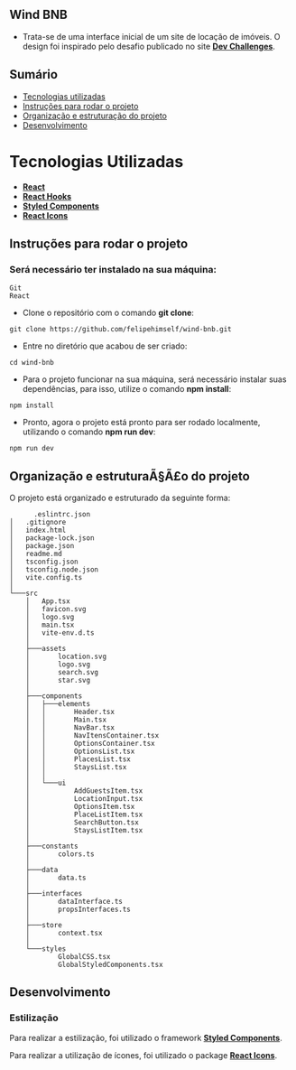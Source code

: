 ## Wind BNB

- Trata-se de uma interface inicial de um site de locação de imóveis. O design foi inspirado pelo desafio publicado no site [**Dev Challenges**](https://devchallenges.io/).

## Sumário

- [Tecnologias utilizadas](#tecnologias)
- [Instruções para rodar o projeto](#instrucoes)
- [Organização e estruturação do projeto](#organizacao)
- [Desenvolvimento](#desenvolvimento)

# Tecnologias Utilizadas <a name="tecnologias"></a>

- [**React**](https://pt-br.reactjs.org/)
- [**React Hooks**](https://pt-br.reactjs.org/docs/hooks-intro.html)
- [**Styled Components**](https://styled-components.com/)
- [**React Icons**](https://react-icons.github.io/react-icons/)

## Instruções para rodar o projeto <a name="instrucoes"></a>

### Será necessário ter instalado na sua máquina:

```
Git
React
```

- Clone o repositório com o comando **git clone**:

```
git clone https://github.com/felipehimself/wind-bnb.git
```

- Entre no diretório que acabou de ser criado:

```
cd wind-bnb
```

- Para o projeto funcionar na sua máquina, será necessário instalar suas dependências, para isso, utilize o comando **npm install**:

```
npm install
```

- Pronto, agora o projeto está pronto para ser rodado localmente, utilizando o comando **npm run dev**:

```
npm run dev
```

## Organização e estruturaÃ§Ã£o do projeto <a name="organizacao"></a>

O projeto está organizado e estruturado da seguinte forma:

```
      .eslintrc.json
│   .gitignore
│   index.html
│   package-lock.json
│   package.json
│   readme.md
│   tsconfig.json
│   tsconfig.node.json
│   vite.config.ts
│
└───src
    │   App.tsx
    │   favicon.svg
    │   logo.svg
    │   main.tsx
    │   vite-env.d.ts
    │
    ├───assets
    │       location.svg
    │       logo.svg
    │       search.svg
    │       star.svg
    │
    ├───components
    │   ├───elements
    │   │       Header.tsx
    │   │       Main.tsx
    │   │       NavBar.tsx
    │   │       NavItensContainer.tsx
    │   │       OptionsContainer.tsx
    │   │       OptionsList.tsx
    │   │       PlacesList.tsx
    │   │       StaysList.tsx
    │   │
    │   └───ui
    │           AddGuestsItem.tsx
    │           LocationInput.tsx
    │           OptionsItem.tsx
    │           PlaceListItem.tsx
    │           SearchButton.tsx
    │           StaysListItem.tsx
    │
    ├───constants
    │       colors.ts
    │
    ├───data
    │       data.ts
    │
    ├───interfaces
    │       dataInterface.ts
    │       propsInterfaces.ts
    │
    ├───store
    │       context.tsx
    │
    └───styles
            GlobalCSS.tsx
            GlobalStyledComponents.tsx
```

## Desenvolvimento <a name="desenvolvimento" ></a>

### Estilização

Para realizar a estilização, foi utilizado o framework [**Styled Components**](https://styled-components.com/).

Para realizar a utilização de ícones, foi utilizado o package [**React Icons**](https://react-icons.github.io/react-icons/).
